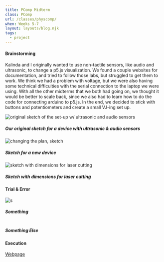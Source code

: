 ```yaml
---
title: PComp Midterm
class: PComp
url: /classes/physcomp/
when: Weeks 5-7
layout: layouts/blog.njk
tags:
  - project
---
```


#### Brainstorming

Kalinda and I originally wanted to use non-tactile sensors, like audio and ultrasonic, to change a p5.js visualization. We found a couple websites for 
documentation, and tried to follow those labs, but struggled to get them to work. We think we had a problem with voltage, but we were also having some technical 
difficulties with the serial connection to the laptop we were using. With all the other midterms that we both had going on, we thought it would be better to scale back,
since we also had to learn how to do the code for connecting arduino to p5.js. In the end, we decided to stick with buttons and potentiometers and create a small
VJ-ing set up. 

<div class="img-div">
<div class="img-cont">
  <img class="blog-img" alt="original sketch of the set-up w/ ultrasonic and audio sensors" src="https://cdn.glitch.global/d7ac8ce9-d6b5-4915-b92c-e6f0bf0d0c29/IMG_3946.JPG?v=1729601090638">
  <h5>
    Our original sketch for a device with ultrasonic & audio sensors
  </h5>
  </div>
<div class="img-cont">
  <img class="blog-img" alt="changing the plan, sketch" src="https://cdn.glitch.global/d7ac8ce9-d6b5-4915-b92c-e6f0bf0d0c29/IMG_3945.JPG?v=1729601095547">
  <h5>
    Sketch for a new device
  </h5>
  </div>
  <div class="img-cont">
  <img class="blog-img" alt="sketch with dimensions for laser cutting" src="https://cdn.glitch.global/d7ac8ce9-d6b5-4915-b92c-e6f0bf0d0c29/IMG_3947.JPG?v=1729601086116">
  <h5>
    Sketch with dimensions for laser cutting
  </h5>
  </div>
</div>

#### Trial & Error

<div class="img-div">
<div class="img-cont">
  <img class="blog-img" alt="s" src="">
  <h5>
    Something
  </h5>
  </div>
<div class="img-cont">
  <img class="blog-img" alt="" src="">
  <h5>
    Something Else
  </h5>
  </div>
</div>

#### Execution

[Webpage](https://vj-device.glitch.me/)


